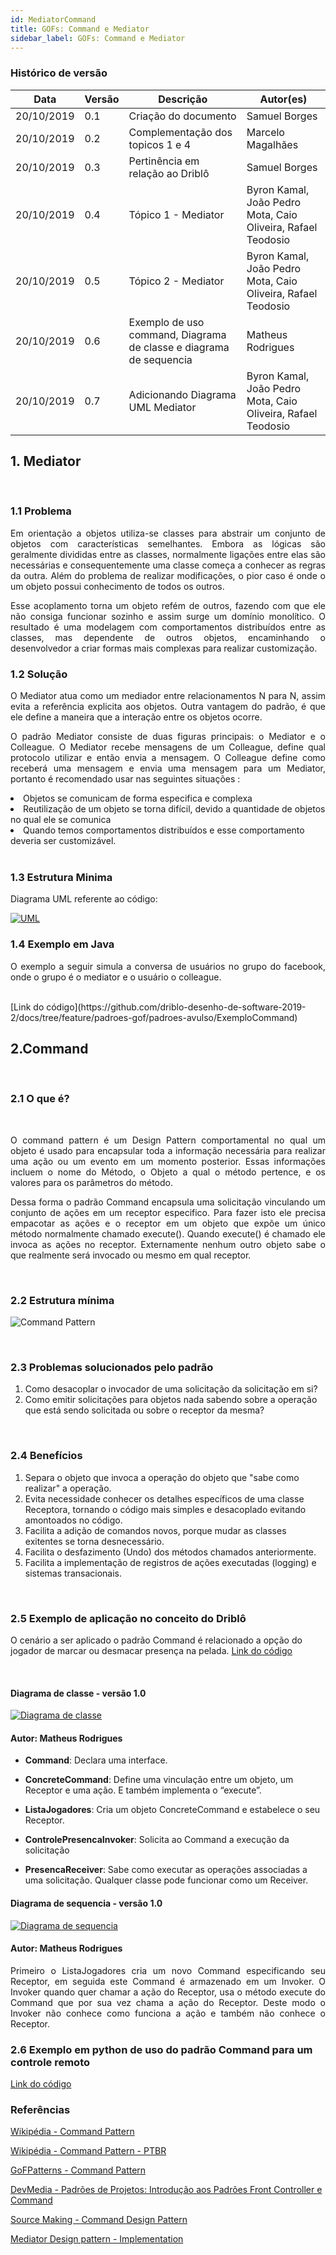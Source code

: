 ```yaml
---
id: MediatorCommand
title: GOFs: Command e Mediator
sidebar_label: GOFs: Command e Mediator
---
```



### Histórico de versão
| Data | Versão | Descrição | Autor(es) |
| ---- | ------ | --------- | --------- |
| 20/10/2019 | 0.1 | Criação do documento | Samuel Borges |
| 20/10/2019 | 0.2 | Complementação dos topicos 1 e 4 | Marcelo Magalhães |
| 20/10/2019 | 0.3 | Pertinência em relação ao Driblô | Samuel Borges |
|20/10/2019| 0.4 | Tópico 1 - Mediator | Byron Kamal, João Pedro Mota, Caio Oliveira, Rafael Teodosio|
|20/10/2019| 0.5 | Tópico 2 - Mediator | Byron Kamal, João Pedro Mota, Caio Oliveira, Rafael Teodosio|
|20/10/2019| 0.6 | Exemplo de uso command, Diagrama de classe e diagrama de sequencia | Matheus Rodrigues|
|20/10/2019| 0.7 | Adicionando Diagrama UML Mediator |  Byron Kamal, João Pedro Mota, Caio Oliveira, Rafael Teodosio|


## 1. Mediator
<br>

### 1.1 Problema 


<p align="justify">
Em orientação a objetos utiliza-se classes para abstrair um conjunto de objetos com características semelhantes.
Embora as lógicas são geralmente divididas entre as classes, normalmente ligações entre elas são necessárias e consequentemente uma classe começa a conhecer as regras da outra. Além do problema de realizar modificações, o pior caso é onde o um objeto possui conhecimento de todos os outros.
</p>

<p align="justify">
Esse acoplamento torna um objeto refém de outros, fazendo com que ele não consiga funcionar sozinho e assim surge um domínio monolítico.
O resultado é uma modelagem com comportamentos distribuídos entre as classes, mas dependente de outros objetos, encaminhando o desenvolvedor a criar formas mais complexas para realizar customização.
</p>


### 1.2 Solução

<p align="justify">
O Mediator atua como um mediador entre relacionamentos N para N, assim evita a referência explicita aos objetos. Outra vantagem do padrão, é que ele define a maneira que a interação entre os objetos ocorre.
</p>

<p align="justify">
O padrão Mediator consiste de duas figuras principais: o Mediator e o Colleague. O Mediator recebe mensagens de um Colleague, define qual protocolo utilizar e então envia a mensagem. O Colleague define como receberá uma mensagem e envia uma mensagem para um Mediator, portanto é recomendado usar nas seguintes situações : 
</p>

<li> Objetos se comunicam de forma especifica e complexa </li>

<li> Reutilização de um objeto se torna difícil, devido a quantidade de objetos no qual ele se comunica </li>

<li> Quando temos comportamentos distribuídos e esse comportamento deveria ser customizável. </li>

<br>

### 1.3 Estrutura Minima

Diagrama UML referente ao código: 

[![UML](assets/mediator_UML.png)](assets/mediator_UML.png)
<br>

### 1.4 Exemplo em Java

<p align="justify">
O exemplo a seguir simula a conversa de usuários no grupo do facebook, onde o grupo é o mediator e o usuário o colleague. 
</p>

<br>
[Link do código](https://github.com/driblo-desenho-de-software-2019-2/docs/tree/feature/padroes-gof/padroes-avulso/ExemploCommand)

<br>


## 2.Command
<br>


### 2.1 O que é?
<br>

<p align="justify">
O command pattern é um Design Pattern comportamental no qual um objeto é usado para encapsular toda a informação necessária para realizar uma ação ou um evento em um momento posterior. Essas informações incluem o nome do Método, o Objeto a qual o método pertence, e os valores para os parâmetros do método.
</p>

<p align="justify">
Dessa forma o padrão Command encapsula uma solicitação vinculando um conjunto de ações em um receptor especifico. Para fazer isto ele precisa empacotar as ações e o receptor em um objeto que expõe um único método normalmente chamado execute(). Quando execute() é chamado ele invoca as ações no receptor. Externamente nenhum outro objeto sabe o que realmente será invocado ou mesmo em qual receptor.
</p>

<br>

### 2.2 Estrutura mínima

![Command Pattern](assets/command_pattern.jpg)

<br>

### 2.3 Problemas solucionados pelo padrão


 1. Como desacoplar o invocador de uma solicitação da solicitação em si? 
 2. Como emitir solicitações para objetos nada sabendo sobre a operação que está sendo solicitada ou sobre o receptor da mesma?

<br>

### 2.4 Benefícios

 1. Separa o objeto que invoca a operação do objeto que "sabe como realizar" a operação.
 1. Evita necessidade conhecer os detalhes específicos de uma classe Receptora, tornando o código mais simples e desacoplado evitando amontoados no código.
 1. Facilita a adição de comandos novos, porque mudar as classes exitentes se torna desnecessário.
 1. Facilita o desfazimento (Undo) dos métodos chamados anteriormente. 
 1. Facilita a implementação de registros de ações executadas (logging) e sistemas transacionais.

<br>


### 2.5 Exemplo de aplicação no conceito do Driblô

O cenário a ser aplicado o padrão Command é relacionado a opção do jogador de marcar ou desmacar presença na pelada. [Link do código](https://github.com/driblo-desenho-de-software-2019-2/docs/tree/feature/padroes-gof/padroes-avulso/ExemploCommand)

<br>


#### Diagrama de classe - versão 1.0

[![Diagrama de classe](assets/Diagrama-classe-command.png)](assets/Diagrama-classe-command.png)
#### Autor: Matheus Rodrigues
<ul>
<li> 

**Command**: Declara uma interface.</li>

<li> 

**ConcreteCommand**: Define uma vinculação entre um objeto, um Receptor e uma ação. 
E também implementa o “execute”. </li>

<li> 

**ListaJogadores**: Cria um objeto ConcreteCommand e estabelece o seu Receptor. </li>

<li> 

**ControlePresencaInvoker**: Solicita ao Command a execução da solicitação 

</li>

<li> 

**PresencaReceiver**: Sabe como executar as operações associadas a uma solicitação. 
Qualquer classe pode funcionar como um Receiver. </li>
</ul>

#### Diagrama de sequencia - versão 1.0

[![Diagrama de sequencia](assets/Diagrama-sequencia-command.png)](assets/Diagrama-sequencia-command.png)
#### Autor: Matheus Rodrigues

<p align="justify">
Primeiro o ListaJogadores cria um novo Command especificando seu Receptor, em seguida este Command é armazenado em um Invoker. O Invoker quando quer chamar a ação do Receptor, usa o método execute do Command que por sua vez chama a ação do Receptor. Deste modo o Invoker não conhece como funciona a ação e também não conhece o Receptor.
</p>

### 2.6 Exemplo em python de uso do padrão Command para um controle remoto

[Link do código](https://github.com/driblo-desenho-de-software-2019-2/docs/tree/feature/padroes-gof/padroes-avulso/CommandPatternExemplo)


### Referências

[Wikipédia - Command Pattern](https://pt.wikipedia.org/wiki/Command_pattern)

[Wikipédia - Command Pattern - PTBR](https://pt.wikipedia.org/wiki/Command)

[GoFPatterns - Command Pattern](https://www.gofpatterns.com/behavioral-design-patterns/behavioral-patterns/command-pattern.php)

[DevMedia - Padrões de Projetos: Introdução aos Padrões Front Controller e Command](https://www.devmedia.com.br/padroes-de-projetos-introducao-aos-padroes-front-controller-e-command/30644)

[Source Making - Command Design Pattern](https://sourcemaking.com/design_patterns/command)

[Mediator Design pattern - Implementation](https://ramj2ee.blogspot.com/2013/12/mediator-design-pattern-implementation.html)

